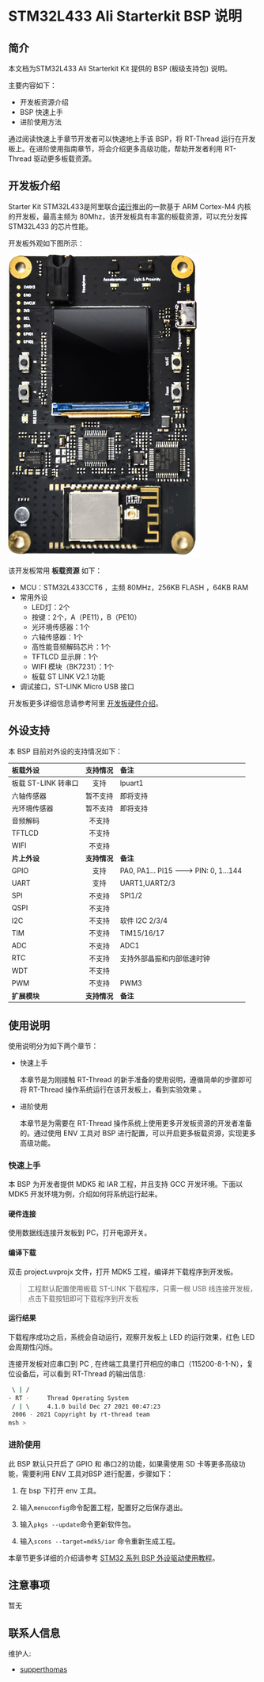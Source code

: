# STM32L433 Ali Starterkit BSP 说明

## 简介

本文档为STM32L433 Ali Starterkit Kit 提供的 BSP (板级支持包) 说明。

主要内容如下：

- 开发板资源介绍
- BSP 快速上手
- 进阶使用方法

通过阅读快速上手章节开发者可以快速地上手该 BSP，将 RT-Thread 运行在开发板上。在进阶使用指南章节，将会介绍更多高级功能，帮助开发者利用 RT-Thread 驱动更多板载资源。

## 开发板介绍

Starter Kit STM32L433是阿里联合[诺行](http://www.notioni.com/)推出的一款基于 ARM Cortex-M4 内核的开发板，最高主频为 80Mhz，该开发板具有丰富的板载资源，可以充分发挥 STM32L433 的芯片性能。

开发板外观如下图所示：

![board](figures/board.png)

该开发板常用 **板载资源** 如下：

- MCU：STM32L433CCT6 ，主频 80MHz，256KB FLASH ，64KB RAM
- 常用外设
  - LED灯：2个
  - 按键：2个，A（PE11），B（PE10）
  - 光环境传感器：1个
  - 六轴传感器：1个
  - 高性能音频解码芯片：1个
  - TFTLCD 显示屏：1个
  - WIFI 模块（BK7231）：1个
  - 板载 ST LINK V2.1 功能
- 调试接口，ST-LINK Micro USB 接口

开发板更多详细信息请参考阿里 [开发板硬件介绍](https://github.com/alibaba/AliOS-Things/wiki/AliOS-Things-Starter-Kit-Hardware-Guide)。

## 外设支持

本 BSP 目前对外设的支持情况如下：

| **板载外设**      | **支持情况** | **备注**                              |
| :----------------- | :----------: | :------------------------------------- |
| 板载 ST-LINK 转串口 |     支持     | lpuart1 |
| 六轴传感器         |    暂不支持     |即将支持                              |
| 光环境传感器       |    暂不支持     |即将支持                             |
| 音频解码           |    不支持     |                                     |
| TFTLCD           |    不支持     |                                      |
| WIFI | 不支持 | |
| **片上外设**      | **支持情况** | **备注**                              |
| GPIO              |     支持     | PA0, PA1... PI15 ---> PIN: 0, 1...144 |
| UART              |     支持     | UART1,UART2/3 |
| SPI               |     不支持     | SPI1/2 |
| QSPI              |     不支持     |                                      |
| I2C               |     不支持     | 软件 I2C 2/3/4 |
| TIM               |     不支持     | TIM15/16/17 |
| ADC               |     不支持     | ADC1 |
| RTC               |     不支持     | 支持外部晶振和内部低速时钟 |
| WDT               |     不支持     |                                      |
| PWM               |     不支持     | PWM3 |
| **扩展模块**      | **支持情况** | **备注**                              |

## 使用说明

使用说明分为如下两个章节：

- 快速上手

    本章节是为刚接触 RT-Thread 的新手准备的使用说明，遵循简单的步骤即可将 RT-Thread 操作系统运行在该开发板上，看到实验效果 。

- 进阶使用

    本章节是为需要在 RT-Thread 操作系统上使用更多开发板资源的开发者准备的。通过使用 ENV 工具对 BSP 进行配置，可以开启更多板载资源，实现更多高级功能。


### 快速上手

本 BSP 为开发者提供 MDK5 和 IAR 工程，并且支持 GCC 开发环境。下面以 MDK5 开发环境为例，介绍如何将系统运行起来。

#### 硬件连接

使用数据线连接开发板到 PC，打开电源开关。

#### 编译下载

双击 project.uvprojx 文件，打开 MDK5 工程，编译并下载程序到开发板。

> 工程默认配置使用板载 ST-LINK 下载程序，只需一根 USB 线连接开发板，点击下载按钮即可下载程序到开发板

#### 运行结果

下载程序成功之后，系统会自动运行，观察开发板上 LED 的运行效果，红色 LED 会周期性闪烁。

连接开发板对应串口到 PC , 在终端工具里打开相应的串口（115200-8-1-N），复位设备后，可以看到 RT-Thread 的输出信息:


```bash
 \ | /
- RT -     Thread Operating System
 / | \     4.1.0 build Dec 27 2021 00:47:23
 2006 - 2021 Copyright by rt-thread team
msh >
```
### 进阶使用

此 BSP 默认只开启了 GPIO 和 串口2的功能，如果需使用 SD 卡等更多高级功能，需要利用 ENV 工具对BSP 进行配置，步骤如下：

1. 在 bsp 下打开 env 工具。

2. 输入`menuconfig`命令配置工程，配置好之后保存退出。

3. 输入`pkgs --update`命令更新软件包。

4. 输入`scons --target=mdk5/iar` 命令重新生成工程。

本章节更多详细的介绍请参考 [STM32 系列 BSP 外设驱动使用教程](../docs/STM32系列BSP外设驱动使用教程.md)。

## 注意事项

暂无

## 联系人信息

维护人:

- [supperthomas](https://github.com/supperthomas)